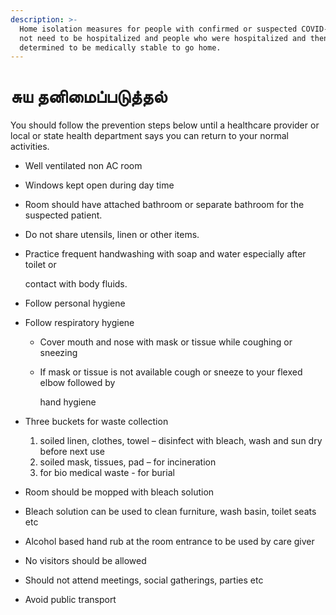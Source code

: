 ```yaml
---
description: >-
  Home isolation measures for people with confirmed or suspected COVID-19 who do
  not need to be hospitalized and people who were hospitalized and then
  determined to be medically stable to go home.
---
```


# சுய தனிமைப்படுத்தல்

You should follow the prevention steps below until a healthcare provider or local or state health department says you can return to your normal activities.

* Well ventilated non AC room
* Windows kept open during day time
* Room should have attached bathroom or separate bathroom for the suspected patient.
* Do not share utensils, linen or other items.
* Practice frequent handwashing with soap and water especially after toilet or

  contact with body fluids.

* Follow personal hygiene
* Follow respiratory hygiene
  * Cover mouth and nose with mask or tissue while coughing or sneezing
  * If mask or tissue is not available cough or sneeze to your flexed elbow followed by

    hand hygiene
* Three buckets for waste collection
  1. soiled linen, clothes, towel – disinfect with bleach, wash and sun dry before next use
  2. soiled mask, tissues, pad – for incineration
  3. for bio medical waste - for burial
* Room should be mopped with bleach solution
* Bleach solution can be used to clean furniture, wash basin, toilet seats etc
* Alcohol based hand rub at the room entrance to be used by care giver
* No visitors should be allowed
* Should not attend meetings, social gatherings, parties etc
* Avoid public transport

